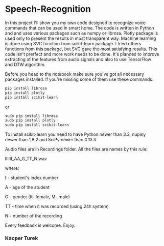 # Speech-Recognition

In this project I'll show you my own code designed to recognize voice commands that can be used in smart home. The code is written in Python and and uses various packages such as numpy or librosa. Plotly package is used only to present the results in most transparent way. Machine learning is done using SVC function from scikit-learn package. I tried others functions from this package, but SVC gave the most satisfying results. This code isn't prerfect and more work needs to be done. It's planned to improve extracting of the features from audio signals and also to use TensorFlow and DTW algorithm. 

Before you head to the notebook make sure you've got all necessary packages installed. If you're missing some of them use these commands:

```javascript
pip install librosa
pip install plotly 
pip install scikit-learn
```
or
```javascript
sudo pip install librosa
sudo pip install plotly
sudo pip install scikit-learn
```
To install scikit-learn you need to have Python newer than 3.3, nupmy newer than 1.8.2 and SciPy newer than 0.13.3.

Audio files are in Recordings folder. All the files are names by this rule:

IIIIII_AA_G_TT_N.wav

where:

I - student's index number

A - age of the student

G - gender (K- female, M- male)

TT - time when it was recorded (using 24h system)

N - number of the recording

Every feedback is welcome. Enjoy.
### Kacper Turek
